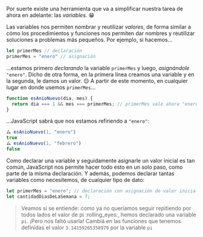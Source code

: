 Por suerte existe una herramienta que va a simplificar nuestra tarea de ahora en adelante: las _variables_. :grin:

Las variables nos permiten nombrar y reutilizar _valores_, de forma similar a cómo los procedimientos y funciones nos permiten dar nombres y reutilizar soluciones a problemas más pequeños. Por ejemplo, si hacemos...

``` javascript
let primerMes // declaración
primerMes = "enero" // asignación
```

...estamos primero _declarando_ la variable `primerMes` y luego, _asignándole_ `"enero"`.  Dicho de otra forma, en la primera línea creamos una variable y en la segunda, le damos un valor. :relieved: A partir de este momento, en cualquier lugar en donde usemos `primerMes`...

```javascript
function esAnioNuevo(dia, mes) {
  return dia === 1 && mes === primerMes; // primerMes vale ahora "enero" 
}
```

...JavaScript sabrá que nos estamos refiriendo a `"enero"`:

```javascript
ム esAnioNuevo(1, "enero")
true
ム esAnioNuevo(1, "febrero")
false
```

Como declarar una variable y seguidamente asignarle un valor inicial es tan común, JavaScript nos permite hacer todo esto en un solo paso, como parte de la misma declaración. Y además, podemos declarar tantas variables como necesitemos, de cualquier tipo de dato: 

```javascript
let primerMes = "enero"; // declaración con asignación de valor inicial 
let cantidadDiasDeLaSemana = 7; 
```

> Veamos si se entiende: como ya no queríamos seguir repitiendo por todos lados el valor de pi :rolling_eyes:, hemos declarado una variable `pi`. ¡Pero nos faltó usarla! Cambiá en las funciones que tenemos definidas el valor `3.14159265358979` por la variable `pi` 